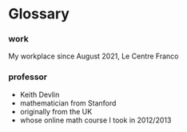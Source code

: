 # Glossary

### work

My workplace since August 2021, Le Centre Franco

### professor

* Keith Devlin
* mathematician from Stanford
* originally from the UK
* whose online math course I took in 2012/2013
